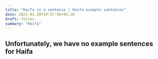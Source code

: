 ```yaml
---
title: "Haifa in a sentence | Haifa example sentences"
date: 2021-01-20T19:57:50+05:30
draft: falses
summary: "Haifa"
---
```

## Unfortunately, we have no example sentences for Haifa                 
